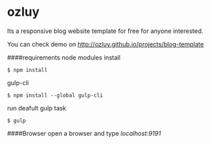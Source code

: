 # ozluy
Its a responsive blog website template for free for anyone interested.

You can check demo on http://ozluy.github.io/projects/blog-template

####requirements
node modules install
````console
$ npm install
````
gulp-cli
````console
$ npm install --global gulp-cli
````
run deafult gulp task
````console
$ gulp
````
####Browser
open a browser and type _localhost:9191_
